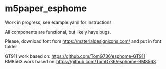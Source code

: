 # m5paper_esphome

Work in progress, see example.yaml for instructions

All components are functional, but likely have bugs. 

Please, download font from https://materialdesignicons.com/ and put in font folder

GT911 work based on: https://github.com/TomG736/esphome-GT911
BM8563 work based on: https://github.com/TomG736/esphome-BM8563
